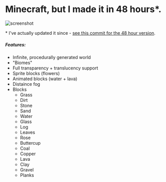 # Minecraft, but I made it in 48 hours*.

![screenshot](screenshots/1.png)

\* I've actually updated it since - [see this commit for the 48 hour version](https://github.com/jdah/minecraft-weekend/tree/cb19738305804b5734faa7118c1c784f26ff9463).

##### Features:
- Infinite, procedurally generated world
- "Biomes"
- Full transparency + translucency support
- Sprite blocks (flowers)
- Animated blocks (water + lava)
- Distaince fog
- Blocks
  - Grass
  - Dirt
  - Stone
  - Sand
  - Water
  - Glass
  - Log
  - Leaves
  - Rose
  - Buttercup
  - Coal
  - Copper
  - Lava
  - Clay
  - Gravel
  - Planks
